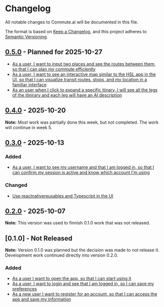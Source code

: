 # Changelog

All notable changes to Commute.ai will be documented in this file.

The format is based on [Keep a Changelog](https://keepachangelog.com/en/1.0.0/),
and this project adheres to [Semantic Versioning](https://semver.org/spec/v2.0.0.html).

## [0.5.0](https://github.com/Commute-ai/.github/releases/tag/v0.5.0) - Planned for 2025-10-27

- [As a user, I want to input two places and see the routes between them, so that I can plan my commute efficiently](https://github.com/Commute-ai/.github/issues/1)
- [As a user, I want to see an interactive map similar to the HSL app in the UI, so that I can visualize transit routes, stops, and my location in a familiar interface](https://github.com/Commute-ai/.github/issues/7)
- [As an user when I click to expand a specific itinary, I will see all the legs of the itinirary and each leg will have an AI description](https://github.com/Commute-ai/.github/issues/9)

## [0.4.0](https://github.com/Commute-ai/.github/releases/tag/v0.4.0) - 2025-10-20

**Note:** Most work was partially done this week, but not completed. The work will continue in week 5.

## [0.3.0](https://github.com/Commute-ai/.github/releases/tag/v0.3.0) - 2025-10-13

### Added

- [As a user, I want to see my username and that I am logged in, so that I can confirm my session is active and know which account I'm using](https://github.com/Commute-ai/.github/issues/4)

### Changed

- [Use reactnativereusables and Typescript in the UI](https://github.com/Commute-ai/ui/issues/29)

## [0.2.0](https://github.com/Commute-ai/.github/releases/tag/v0.2.0) - 2025-10-07

**Note:** This version was used to finnish 0.1.0 work that was not released.

## [0.1.0] - Not Released

**Note:** Version 0.1.0 was planned but the decision was made to not release it. Development work continued directly into version 0.2.0.

### Added

- [As a user I want to open the app, so that I can start using it](https://github.com/Commute-ai/.github/issues/2)
- [As a user, I want to login and see that I am logged in, so I can save my preferences](https://github.com/Commute-ai/.github/issues/5)
- [As a new user I want to register for an account, so that I can access the app and save my information](https://github.com/Commute-ai/.github/issues/10)
